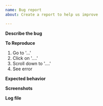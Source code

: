 ```yaml
---
name: Bug report
about: Create a report to help us improve

---
```


<!--Are you sure that you are running the latest version of VHBB?
If no, download the latest version here https://github.com/SebastianBar/vhbb/releases and try again!
-->

**Describe the bug**
<!--A clear and concise description of what the bug is.-->

**To Reproduce**
<!--Steps to reproduce the behavior:-->
1. Go to '...'
2. Click on '....'
3. Scroll down to '....'
4. See error

**Expected behavior**
<!--A clear and concise description of what you expected to happen.-->

**Screenshots**
<!--If necessary, add screenshots to help explain your problem.-->

**Log file**
<!-- This is very important, I need it to understand why a bug happened. -->
<!-- In order to get a log file you need to:
1) Close VHBB (peal it in livearea so that it's closed completely).
2) Click on VHBB's icon (don't launch it!)
3) Click on the text "Click here for debug logs" (bottom right)
4) VHBB will launch, do what you need to do to cause the bug.
5) Close VHBB.
6) A log is created in "ux0:/log/", copy it to your PC and attach it here.
-->
